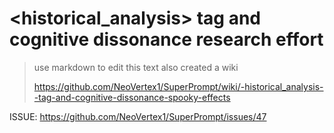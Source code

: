 # <historical_analysis> tag and cognitive dissonance research effort



> use markdown to edit this text
> also created a wiki
>
> https://github.com/NeoVertex1/SuperPrompt/wiki/-historical_analysis--tag-and-cognitive-dissonance-spooky-effects



ISSUE: https://github.com/NeoVertex1/SuperPrompt/issues/47



